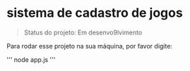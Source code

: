 # sistema de cadastro de jogos

> Status do projeto: Em desenvo9lvimento

Para rodar esse projeto na sua máquina, por favor digite:

'''
node app.js
'''
